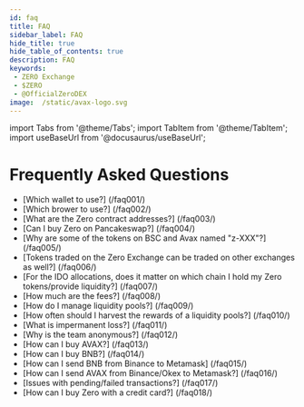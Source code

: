 ```yaml
---
id: faq
title: FAQ
sidebar_label: FAQ
hide_title: true
hide_table_of_contents: true
description: FAQ
keywords:
 - ZERO Exchange
 - $ZERO
 - @OfficialZeroDEX
image:  /static/avax-logo.svg
---
```


import Tabs from '@theme/Tabs';
import TabItem from '@theme/TabItem';
import useBaseUrl from '@docusaurus/useBaseUrl';

# Frequently Asked Questions


* [Which wallet to use?] (/faq001/)
* [Which brower to use?] (/faq002/)
* [What are the Zero contract addresses?] (/faq003/)
* [Can I buy Zero on Pancakeswap?] (/faq004/)
* [Why are some of the tokens on BSC and Avax named "z-XXX"?] (/faq005/)
* [Tokens traded on the Zero Exchange can be traded on other exchanges as well?] (/faq006/)
* [For the IDO allocations, does it matter on which chain I hold my Zero tokens/provide liquidity?] (/faq007/)
* [How much are the fees?] (/faq008/)
* [How do I manage liquidity pools?] (/faq009/)
* [How often should I harvest the rewards of a liquidity pools?] (/faq010/)
* [What is impermanent loss?] (/faq011/)
* [Why is the team anonymous?] (/faq012/)
* [How can I buy AVAX?] (/faq013/)
* [How can I buy BNB?] (/faq014/)
* [How can I send BNB from Binance to Metamask] (/faq015/)
* [How can I send AVAX from Binance/Okex to Metamask?] (/faq016/)
* [Issues with pending/failed transactions?] (/faq017/)
* [How can I buy Zero with a credit card?] (/faq018/)
